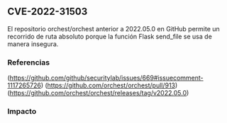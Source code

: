 ## CVE-2022-31503

El repositorio orchest/orchest anterior a 2022.05.0 en GitHub permite un recorrido de ruta absoluto porque la función Flask send_file se usa de manera insegura.

### Referencias

(https://github.com/github/securitylab/issues/669#issuecomment-1117265726)
(https://github.com/orchest/orchest/pull/913)
(https://github.com/orchest/orchest/releases/tag/v2022.05.0)

### Impacto

